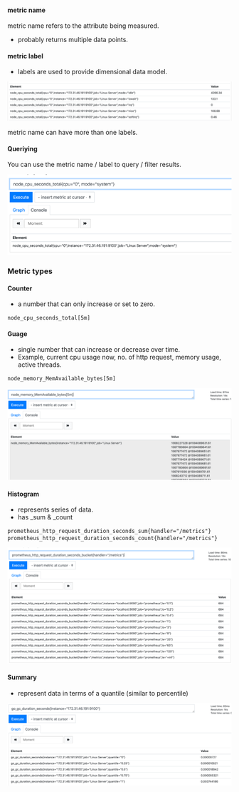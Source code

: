 

#### metric name
metric name refers to the attribute being measured. 
- probably returns multiple data points. 

#### metric label
- labels are used to provide dimensional data model. 

![](.readme_images/13c08998.png)

metric name can have more than one labels.

#### Queriying
You can use the metric name / label to query / filter results. 

![](.readme_images/462001a5.png)


### Metric types

#### Counter
- a number that can only increase or set to zero. 

```text
node_cpu_seconds_total[5m]
```

#### Guage
- single number that can increase or decrease over time. 
- Example, current cpu usage now, no. of http request, memory usage, active threads. 

```text
node_memory_MemAvailable_bytes[5m]
```
![](.readme_images/d7e5b872.png)

#### Histogram
- represents series of data. 
- has _sum & _count
```
prometheus_http_request_duration_seconds_sum{handler="/metrics"}
prometheus_http_request_duration_seconds_count{handler="/metrics"}
```
![](.readme_images/d4c60a8b.png)

#### Summary
- represent data in terms of a quantile (similar to percentile)

![](.readme_images/5021f6b6.png)

